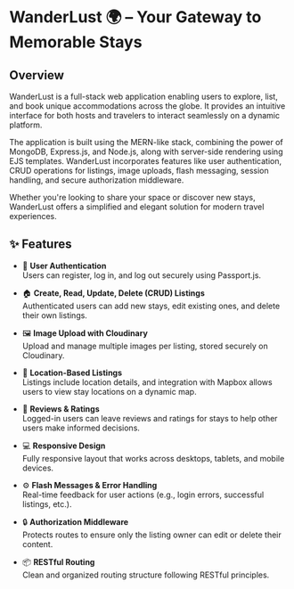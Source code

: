 # WanderLust 🌍 – Your Gateway to Memorable Stays
## Overview
WanderLust is a full-stack web application enabling users to explore, list, and book unique accommodations across the globe. It provides an intuitive interface for both hosts and travelers to interact seamlessly on a dynamic platform.

The application is built using the MERN-like stack, combining the power of MongoDB, Express.js, and Node.js, along with server-side rendering using EJS templates. WanderLust incorporates features like user authentication, CRUD operations for listings, image uploads, flash messaging, session handling, and secure authorization middleware.

Whether you're looking to share your space or discover new stays, WanderLust offers a simplified and elegant solution for modern travel experiences.
## ✨ Features

- 🔐 **User Authentication**  
  Users can register, log in, and log out securely using Passport.js.

- 🏠 **Create, Read, Update, Delete (CRUD) Listings**  
  Authenticated users can add new stays, edit existing ones, and delete their own listings.

- 🖼️ **Image Upload with Cloudinary**  
  Upload and manage multiple images per listing, stored securely on Cloudinary.

- 📍 **Location-Based Listings**  
  Listings include location details, and integration with Mapbox allows users to view stay locations on a dynamic map.

- 💬 **Reviews & Ratings**  
  Logged-in users can leave reviews and ratings for stays to help other users make informed decisions.

- 💻 **Responsive Design**  
  Fully responsive layout that works across desktops, tablets, and mobile devices.

- ⚙️ **Flash Messages & Error Handling**  
  Real-time feedback for user actions (e.g., login errors, successful listings, etc.).

- 🔒 **Authorization Middleware**  
  Protects routes to ensure only the listing owner can edit or delete their content.

- 📦 **RESTful Routing**  
  Clean and organized routing structure following RESTful principles.
